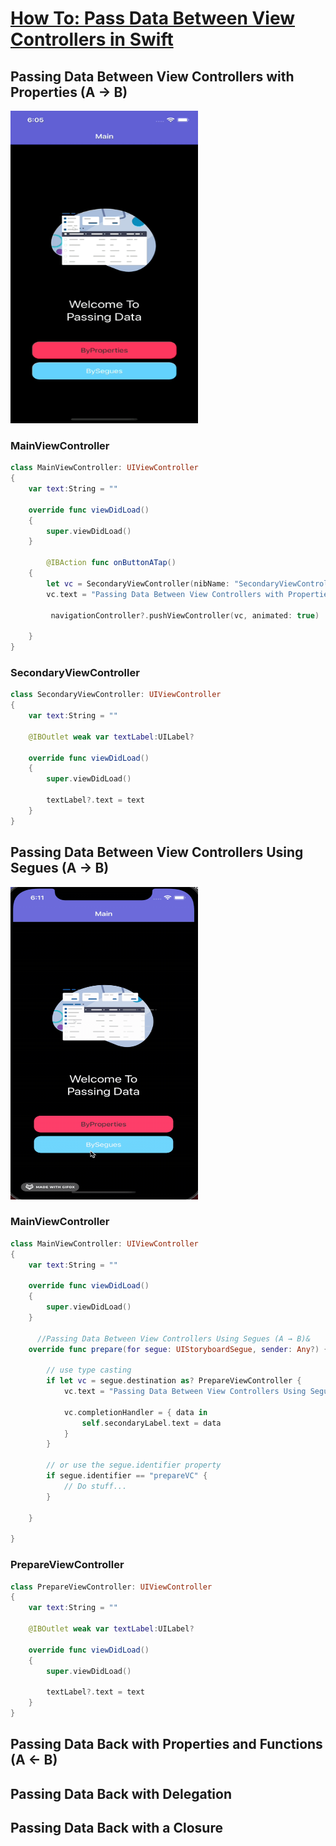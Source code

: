 # **[How To: Pass Data Between View Controllers in Swift](https://learnappmaking.com/pass-data-between-view-controllers-swift-how-to/)**  

## Passing Data Between View Controllers with Properties (A → B) 
<img src="https://github.com/YamamotoDesu/PassingData/blob/main/PassingData/Gif/ByProperties.gif" width="300" height="500"> 

### MainViewController 
```swift
class MainViewController: UIViewController
{
    var text:String = ""

    override func viewDidLoad()
    {
        super.viewDidLoad()
    }
    
        @IBAction func onButtonATap()
    {
        let vc = SecondaryViewController(nibName: "SecondaryViewController", bundle: nil)
        vc.text = "Passing Data Between View Controllers with Properties (A → B)"
        
         navigationController?.pushViewController(vc, animated: true)
        
    }
}
```

### SecondaryViewController  
```swift
class SecondaryViewController: UIViewController
{
    var text:String = ""

    @IBOutlet weak var textLabel:UILabel?

    override func viewDidLoad()
    {
        super.viewDidLoad()

        textLabel?.text = text
    }
}
```

## Passing Data Between View Controllers Using Segues (A → B) 
<img src="https://github.com/YamamotoDesu/PassingData/blob/main/PassingData/Gif/BySegues.gif" width="300" height="500"> 

### MainViewController 
```swift
class MainViewController: UIViewController
{
    var text:String = ""

    override func viewDidLoad()
    {
        super.viewDidLoad()
    }
    
      //Passing Data Between View Controllers Using Segues (A → B)&
    override func prepare(for segue: UIStoryboardSegue, sender: Any?) {
        
        // use type casting
        if let vc = segue.destination as? PrepareViewController {
            vc.text = "Passing Data Between View Controllers Using Segues (A → B)"
        
            vc.completionHandler = { data in
                self.secondaryLabel.text = data
            }
        }
        
        // or use the segue.identifier property
        if segue.identifier == "prepareVC" {
            // Do stuff...
        }
        
    }

}
```

### PrepareViewController  
```swift
class PrepareViewController: UIViewController
{
    var text:String = ""

    @IBOutlet weak var textLabel:UILabel?

    override func viewDidLoad()
    {
        super.viewDidLoad()

        textLabel?.text = text
    }
}
```

##  Passing Data Back with Properties and Functions (A ← B) 

## Passing Data Back with Delegation 

## Passing Data Back with a Closure  
